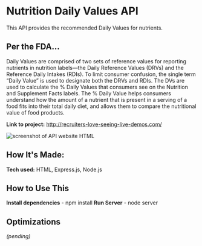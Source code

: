 # Nutrition Daily Values API
This API provides the recommended Daily Values for nutrients.

## Per the FDA...
Daily Values are comprised of two sets of reference values for reporting nutrients in nutrition labels—the Daily Reference Values (DRVs) and the Reference Daily Intakes (RDIs). To limit consumer confusion, the single term “Daily Value” is used to designate both the DRVs and RDIs. The DVs are used to calculate the % Daily Values that consumers see on the Nutrition and Supplement Facts labels. The % Daily Value helps consumers understand how the amount of a nutrient that is present in a serving of a food fits into their total daily diet, and allows them to compare the nutritional value of food products.

**Link to project:** http://recruiters-love-seeing-live-demos.com/

![screenshot of API website HTML](https://user-images.githubusercontent.com/98281798/215303483-f5870fad-c72f-4da6-8fac-4dfda6d339b5.PNG)

## How It's Made:

**Tech used:** HTML, Express.js, Node.js

## How to Use This

**Install dependencies** - npm install
**Run Server** - node server


## Optimizations
*(pending)*
